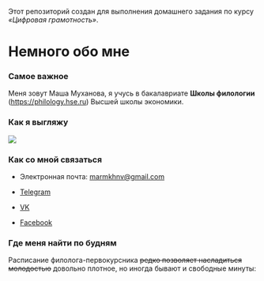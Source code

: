 Этот репозиторий создан для выполнения домашнего задания по курсу *«Цифровая грамотность»*. 

# Немного обо мне

### Самое важное

Меня зовут Маша Муханова, я учусь в бакалавриате __Школы филологии__ (https://philology.hse.ru) Высшей школы экономики.

### Как я выгляжу

![](https://scontent.fhrk1-1.fna.fbcdn.net/v/t1.0-9/13886500_1014585235325793_6912892617447071188_n.jpg?oh=9091cc12b74c2fe91c5705c33e1cbd49&oe=5AF9D1EB)

### Как со мной связаться

- Электронная почта: <marmkhnv@gmail.com> 

- [Telegram](https://t.me/m_mukhanova)

- [VK](https://vk.com/mshmkh)

- [Facebook](https://www.facebook.com/mmukhanova)

### Где меня найти по будням

Расписание филолога-первокурсника ~~редко позволяет насладиться молодостью~~ довольно плотное, но иногда бывают и свободные минуты:


